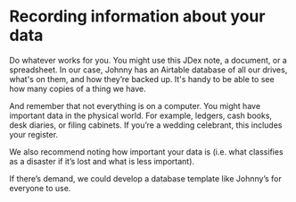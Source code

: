 # Recording information about your data

Do whatever works for you. You might use this JDex note, a document, or a spreadsheet. In our case, Johnny has an Airtable database of all our drives, what's on them, and how they’re backed up. It's handy to be able to see how many copies of a thing we have.

And remember that not everything is on a computer. You might have important data in the physical world. For example, ledgers, cash books, desk diaries, or filing cabinets. If you’re a wedding celebrant, this includes your register.

We also recommend noting how important your data is (i.e. what classifies as a disaster if it’s lost and what is less important).

If there’s demand, we could develop a database template like Johnny’s for everyone to use.

